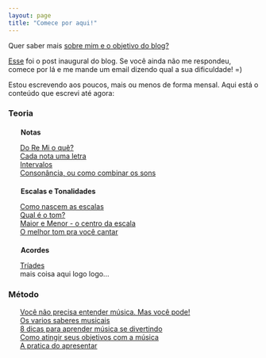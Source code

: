 ```yaml
---
layout: page
title: "Comece por aqui!"
---
```


<style type="text/css" media="screen">
  li {
     list-style-type: none;
  }
  h4 {
    margin:20px 0 10px 25px;
  }
</style>

Quer saber mais [sobre mim e o objetivo do blog?](about.html)

[Esse](2013-01-15-qual-e-a-sua-dificuldade-em-aprender-musica.html) foi o post inaugural do blog. Se você ainda não me respondeu, comece por lá e me mande um email dizendo qual a sua dificuldade! =)

Estou escrevendo aos poucos, mais ou menos de forma mensal. Aqui está o conteúdo que escrevi até agora:


### Teoria

#### Notas
* [Do Re Mi o quê?](2013-02-18-do-re-mi-o-que.html)
* [Cada nota uma letra](2013-02-26-cada-nota-uma-letra.html)
* [Intervalos](2013-05-16-Intervalos.html)
* [Consonância, ou como combinar os sons](2014-01-11-consonancia-como-combinar-os-sons.html)
    
#### Escalas e Tonalidades
* [Como nascem as escalas](2013-03-07-como-nascem-as-escalas.html)
* [Qual é o tom?](2013-03-17-qual-e-o-tom.html)
* [Maior e Menor - o centro da escala](2013-04-01-maior-menor-o-centro-da-escala.html)
* [O melhor tom pra você cantar](2013-04-07-o-melhor-tom.html)
    
#### Acordes
* [Tríades](2014-05-11-formacao-de-acordes.html)
* mais coisa aqui logo logo...


### Método
* [Você não precisa entender música. Mas você pode!](2013-01-29-voce-nao-precisa-entender-musica-mas-voce-pode.html)
* [Os varios saberes musicais](2013-02-04-os-varios-saberes-musicais.html)
* [8 dicas para aprender música se divertindo](2013-04-27-8-dicas-para-aprender-musica-se-divertindo.html)
* [Como atingir seus objetivos com a música](2013-07-21-como-atingir-seus-objetivos-com-a-musica.html)
* [A pratica do apresentar](2014-06-01-a-pratica-do-apresentar.html)













